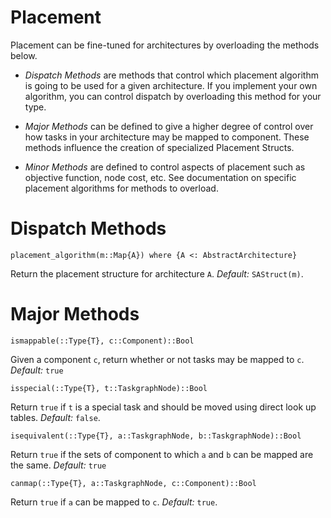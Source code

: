 # Placement
Placement can be fine-tuned for architectures by overloading the methods below.

- *Dispatch Methods* are methods that control which placement algorithm is going
    to be used for a given architecture. If you implement your own algorithm,
    you can control dispatch by overloading this method for your type.

- *Major Methods* can be defined to give a higher degree of control over how
    tasks in your architecture may be mapped to component. These methods 
    influence the creation of specialized Placement Structs.

- *Minor Methods* are defined to control aspects of placement such as objective
    function, node cost, etc. See documentation on specific placement algorithms
    for methods to overload.

# Dispatch Methods

    placement_algorithm(m::Map{A}) where {A <: AbstractArchitecture}

Return the placement structure for architecture `A`. *Default:* `SAStruct(m)`.

# Major Methods

    ismappable(::Type{T}, c::Component)::Bool

Given a component `c`, return whether or not tasks may be mapped to `c`.
*Default:* `true`

    isspecial(::Type{T}, t::TaskgraphNode)::Bool 

Return `true` if `t` is a special task and should be moved using direct look
up tables. *Default:* `false`.

    isequivalent(::Type{T}, a::TaskgraphNode, b::TaskgraphNode)::Bool    

Return `true` if the sets of component to which `a` and `b` can be mapped are
the same. *Default:* `true`

    canmap(::Type{T}, a::TaskgraphNode, c::Component)::Bool

Return `true` if `a` can be mapped to `c`. *Default:* `true`.
